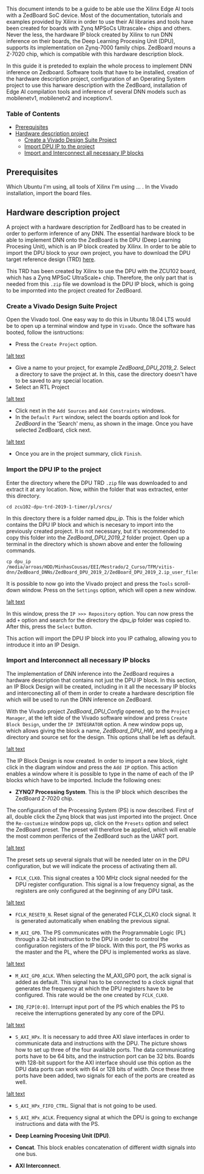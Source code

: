 This document intends to be a guide to be able use the Xilinx Edge AI tools with a ZedBoard SoC device. Most of the documentation, tutorials and examples provided by Xilinx in order to use their AI libraries and tools have been created for boards with Zynq MPSoCs Ultrascale+ chips and others. Never the less, the hardware IP block created by Xilinx to run DNN inference on their boards, the Deep Learning Procesing Unit (DPU), supports its implementation on Zynq-7000 family chips. ZedBoard mouns a Z-7020 chip, which is compatible with this hardware description block.

In this guide it is preteded to explain the whole process to implement DNN inference on Zedboard. Software tools that have to be installed, creation of the hardware description project, configuration of an Operating System project to use this harware description with the ZedBoard, installation of Edge AI compilation tools and inference of several DNN models such as mobilenetv1, mobilenetv2 and inceptionv1.

### Table of Contents

- [Prerequisites](#prereqisites)
- [Hardware description project](#hardware-description-project)
  - [Create a Vivado Design Suite Project](#create-a-vivado-design-suite-project)
  - [Import DPU IP to the project](#import-dpu-ip-to-the-project)
  - [Import and Interconnect all necessary IP blocks](#import-and-interconnect-all-necessary-ip-blocks)




Prerequisites
-------------
Which Ubuntu I'm using, all tools of Xilinx I'm using ... .
In the Vivado installation, import the board files.





Hardware description project
----------------------------
A project with a hardware description for ZedBoard has to be created in order to perform inference of any DNN. The essential hardware block to be able to implement DNN onto the ZedBoard is the DPU (Deep Learning Procesing Unit), which is an IP block created by Xilinx. In order to be able to import the DPU block to your own project, you have to download the DPU target reference design (TRD) [here](https://www.xilinx.com/products/intellectual-property/dpu.html#overview).

This TRD has been created by Xilinx to use the DPU with the ZCU102 board, which has a Zynq MPSoC UltraScale+ chip. Therefore, the only part that is needed from this `.zip` file we download is the DPU IP block, which is going to be impornted into the project created for ZedBoard.



### Create a Vivado Design Suite Project
Open the Vivado tool. One easy way to do this in Ubuntu 18.04 LTS would be to open up a terminal window and type in `Vivado`. Once the software has booted, follow the isntructions:

- Press the `Create Project` option.

[!alt text]()

- Give a name to your project, for example *ZedBoard_DPU_2019_2*. Select a directory to save the project at. In this, case the directory doesn't have to be saved to any special location.
- Select an RTL Project

[!alt text]()

- Click next in the `Add Sources` and `Add Constraints` windows.
- In the `Default Part` window, select the boards option and look for *ZedBoard* in the 'Search' menu, as shown in the image. Once you have selected ZedBoard, click next.

[!alt text]()

- Once you are in the project summary, click `Finish`.


### Import the DPU IP to the project
Enter the directory where the DPU TRD `.zip` file was downloaded to and extract it at any location. Now, within the folder that was extracted, enter this directory.

```
cd zcu102-dpu-trd-2019-1-timer/pl/srcs/
```

In this directory there is a folder named *dpu_ip*. This is the folder which contains the DPU IP block and which is necesary to import into the previously created project. It is not necessary, but it's recommended to copy this folder into the *ZedBoard_DPU_2019_2* folder project. Open up a terminal in the directory which is shown above and enter the following commands.

```
cp dpu_ip /media/arroas/HDD/MinhasCousas/EEI/Mestrado/2_Curso/TFM/vitis-dnn/ZedBoard_DNNs/ZedBoard_DPU_2019_2/ZedBoard_DPU_2019_2.ip_user_files/
```

It is possible to now go into the Vivado project and press the `Tools` scroll-down window. Press on the `Settings` option, which will open a new window.

[!alt text]()

In this window, press the `IP >>> Repository` option. You can now press the add `+` option and search for the directory the *dpu_ip* folder was copied to. After this, press the `Select` button.

This action will import the DPU IP block into you IP cathalog, allowing you to introduce it into an IP Design.



### Import and Interconnect all necessary IP blocks
The implementation of DNN inference into the ZedBoard requires a hardware description that contains not just the DPU IP block. In this section, an IP Block Design will be created, including in it all the necessary IP blocks and interconecting all of them in order to create a hardware description file which will be used to run the DNN inference on ZedBoard.

With the Vivado project *ZedBoard_DPU_Config* opened, go to the `Project Manager`, at the left side of the Vivado software window and press `Create Block Design`, under the `IP INTEGRATOR` option. A new window pops up, which allows giving the block a name, *ZedBoard_DPU_HW*, and specifying a directory and source set for the design. This options shall be left as default.

[!alt text]()

The IP Block Design is now created. In order to import a new block, right click in the diagram window and press the `Add IP` option. This action enables a window where it is possible to type in the name of each of the IP blocks which have to be imported. Include the following ones:

- **ZYNQ7 Processing System**. This is the IP block which describes the ZedBoard Z-7020 chip.

The configuration of the Processing System (PS) is now described. First of all, double click the Zynq block that was just imported into the project. Once the `Re-costumize` window pops up, click on the `Presets` option and select the ZedBoard preset. The preset will therefore be applied, which will enable the most common periferics of the ZedBoard such as the UART port.

[!alt text]()

The preset sets up several signals that will be needed later on in the DPU configuration, but we will indicate the process of activating them all.

- `FCLK_CLK0`. This signal creates a 100 MHz clock signal needed for the DPU register configuration. This signal is a low frequency signal, as the registers are only configured at the beginning of any DPU task.

[!alt text]()

- `FCLK_RESET0_N`. Reset signal of the generated FCLK_CLK0 clock signal. It is generated automatically when enabling the previous signal.

- `M_AXI_GP0`. The PS communicates with the Programmable Logic (PL) through a 32-bit instruction to the DPU in order to control the configuration registers of the IP block. With this port, the PS works as the master and the PL, where the DPU is implemented works as slave.

[!alt text]()

- `M_AXI_GP0_ACLK`. When selecting the M_AXI_GP0 port, the aclk signal is added as default. This signal has to be connected to a clock signal that generates the frequency at which the DPU registers have to be configured. This rate would be the one created by `FCLK_CLK0`.

- `IRQ_F2P[0:0]`. Interrupt input port of the PS which enables the PS to receive the interruptions generated by any core of the DPU.

[!alt text]()

- `S_AXI_HPx`. It is necessary to add three AXI slave interfaces in order to communicate data and instructions with the DPU. The picture shows how to set up three of the four available ports. The data communicating ports have to be 64 bits, and the instruction port can be 32 bits. Boards with 128-bit support for the AXI interface should use this option as the DPU data ports can work with 64 or 128 bits of width. Once these three ports have been added, two signals for each of the ports are created as well.

[!alt text]()

- `S_AXI_HPx_FIFO_CTRL`. Signal that is not going to be used.

- `S_AXI_HPx_ACLK`. Frequency signal at which the DPU is going to exchange instructions and data with the PS.




- **Deep Learning Procesing Unit (DPU)**.
- **Concat**. This block enables concatenation of different width signals into one bus.
- **AXI Interconnect**.
